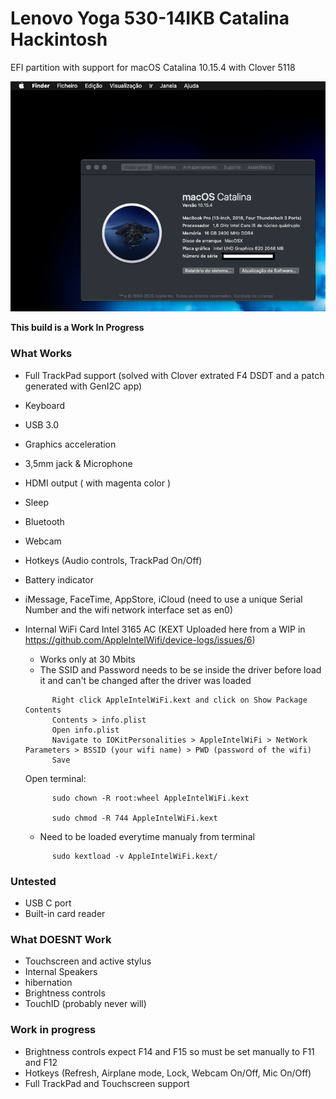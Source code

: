 # Lenovo Yoga 530-14IKB Catalina Hackintosh

EFI partition with support for macOS Catalina 10.15.4 with Clover 5118

<img width="600" alt="Lenovo Yoga 530-14IKB Catalina Hackintosh" src="https://github.com/brunomsg/Yoga-530-14IKB-Catalina-Hackintosh/blob/master/system.png">

**This build is a Work In Progress**

### What Works
- Full TrackPad support (solved with Clover extrated F4 DSDT and a patch generated with GenI2C app)
- Keyboard
- USB 3.0
- Graphics acceleration
- 3,5mm jack & Microphone
- HDMI output ( with magenta color )
- Sleep
- Bluetooth
- Webcam
- Hotkeys (Audio controls, TrackPad On/Off)
- Battery indicator
- iMessage, FaceTime, AppStore, iCloud (need to use a unique Serial Number and the wifi network interface set as en0)
- Internal WiFi Card Intel 3165 AC (KEXT Uploaded here from a WIP in https://github.com/AppleIntelWifi/device-logs/issues/6)
    - Works only at 30 Mbits
    - The SSID and Password needs to be se inside the driver before load it and can't be changed after the driver was loaded
    
    ```
          Right click AppleIntelWiFi.kext and click on Show Package Contents
          Contents > info.plist
          Open info.plist
          Navigate to IOKitPersonalities > AppleIntelWiFi > NetWork Parameters > BSSID (your wifi name) > PWD (password of the wifi)
          Save
    ```
    
    Open terminal:
          
    ```
          sudo chown -R root:wheel AppleIntelWiFi.kext

          sudo chmod -R 744 AppleIntelWiFi.kext
    ```
          
    - Need to be loaded everytime manualy from terminal
    
    ```
          sudo kextload -v AppleIntelWiFi.kext/
    ```

### Untested
- USB C port
- Built-in card reader

### What DOESNT Work
- Touchscreen and active stylus
- Internal Speakers
- hibernation
- Brightness controls
- TouchID (probably never will)

### Work in progress
- Brightness controls expect F14 and F15 so must be set manually to F11 and F12
- Hotkeys (Refresh, Airplane mode, Lock, Webcam On/Off, Mic On/Off)
- Full TrackPad and Touchscreen support
